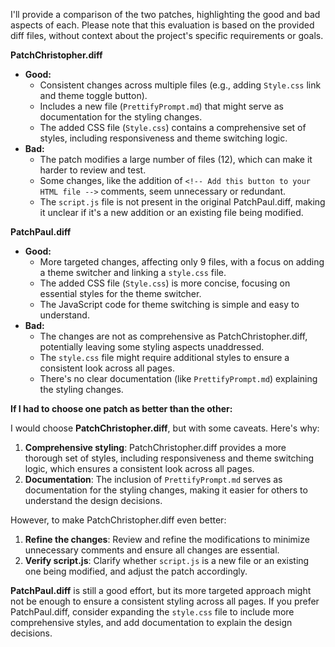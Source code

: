I'll provide a comparison of the two patches, highlighting the good and bad aspects of each. Please note that this evaluation is based on the provided diff files, without context about the project's specific requirements or goals.

**PatchChristopher.diff**

* **Good:**
	+ Consistent changes across multiple files (e.g., adding `Style.css` link and theme toggle button).
	+ Includes a new file (`PrettifyPrompt.md`) that might serve as documentation for the styling changes.
	+ The added CSS file (`Style.css`) contains a comprehensive set of styles, including responsiveness and theme switching logic.
* **Bad:**
	+ The patch modifies a large number of files (12), which can make it harder to review and test.
	+ Some changes, like the addition of `<!-- Add this button to your HTML file -->` comments, seem unnecessary or redundant.
	+ The `script.js` file is not present in the original PatchPaul.diff, making it unclear if it's a new addition or an existing file being modified.

**PatchPaul.diff**

* **Good:**
	+ More targeted changes, affecting only 9 files, with a focus on adding a theme switcher and linking a `style.css` file.
	+ The added CSS file (`Style.css`) is more concise, focusing on essential styles for the theme switcher.
	+ The JavaScript code for theme switching is simple and easy to understand.
* **Bad:**
	+ The changes are not as comprehensive as PatchChristopher.diff, potentially leaving some styling aspects unaddressed.
	+ The `style.css` file might require additional styles to ensure a consistent look across all pages.
	+ There's no clear documentation (like `PrettifyPrompt.md`) explaining the styling changes.

**If I had to choose one patch as better than the other:**

I would choose **PatchChristopher.diff**, but with some caveats. Here's why:

1. **Comprehensive styling**: PatchChristopher.diff provides a more thorough set of styles, including responsiveness and theme switching logic, which ensures a consistent look across all pages.
2. **Documentation**: The inclusion of `PrettifyPrompt.md` serves as documentation for the styling changes, making it easier for others to understand the design decisions.

However, to make PatchChristopher.diff even better:

1. **Refine the changes**: Review and refine the modifications to minimize unnecessary comments and ensure all changes are essential.
2. **Verify script.js**: Clarify whether `script.js` is a new file or an existing one being modified, and adjust the patch accordingly.

**PatchPaul.diff** is still a good effort, but its more targeted approach might not be enough to ensure a consistent styling across all pages. If you prefer PatchPaul.diff, consider expanding the `style.css` file to include more comprehensive styles, and add documentation to explain the design decisions.